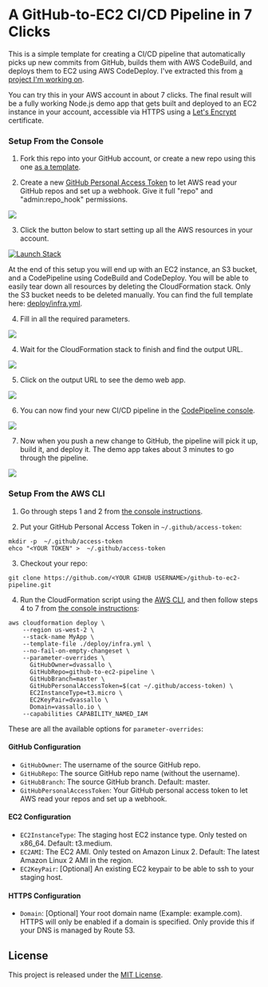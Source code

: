 # A GitHub-to-EC2 CI/CD Pipeline in 7 Clicks
This is a simple template for creating a CI/CD pipeline that automatically picks up new commits from GitHub, builds them with AWS CodeBuild, and deploys them to EC2 using AWS CodeDeploy. I've extracted this from [a project I'm working on](https://twitter.com/dvassallo/status/1126925437790081024).

You can try this in your AWS account in about 7 clicks. The final result will be a fully working Node.js demo app that gets built and deployed to an EC2 instance in your account, accessible via HTTPS using a [Let's Encrypt](https://letsencrypt.org) certificate.

### Setup From the Console

1. Fork this repo into your GitHub account, or create a new repo using this one [as a template](https://help.github.com/en/articles/creating-a-repository-from-a-template).

2. Create a new [GitHub Personal Access Token](https://github.com/settings/tokens) to let AWS read your GitHub repos and set up a webhook. Give it full "repo" and "admin:repo_hook" permissions.

![](https://dvassallo.s3-us-west-2.amazonaws.com/github-to-ec2-pipeline/github-permissions.png)

3. Click the button below to start setting up all the AWS resources in your account.

[![Launch Stack](https://cdn.rawgit.com/buildkite/cloudformation-launch-stack-button-svg/master/launch-stack.svg)](https://console.aws.amazon.com/cloudformation/home?#/stacks/new?stackName=MyApp&templateURL=https://dvassallo.s3-us-west-2.amazonaws.com/github-to-ec2-pipeline/infra.yml)

At the end of this setup you will end up with an EC2 instance, an S3 bucket, and a CodePipeline using CodeBuild and CodeDeploy. You will be able to easily tear down all resources by deleting the CloudFormation stack. Only the S3 bucket needs to be deleted manually. You can find the full template here: [deploy/infra.yml](deploy/infra.yml).

4. Fill in all the required parameters.

![](https://dvassallo.s3-us-west-2.amazonaws.com/github-to-ec2-pipeline/cfn-create-stack.png)

4. Wait for the CloudFormation stack to finish and find the output URL.

![](https://dvassallo.s3-us-west-2.amazonaws.com/github-to-ec2-pipeline/stack-output.png)

5. Click on the output URL to see the demo web app.

![](https://dvassallo.s3-us-west-2.amazonaws.com/github-to-ec2-pipeline/app.png)

6. You can now find your new CI/CD pipeline in the [CodePipeline console](https://console.aws.amazon.com/codesuite/codepipeline/pipelines).

![](https://dvassallo.s3-us-west-2.amazonaws.com/github-to-ec2-pipeline/pipeline.png)

7. Now when you push a new change to GitHub, the pipeline will pick it up, build it, and deploy it. The demo app takes about 3 minutes to go through the pipeline.

![](https://dvassallo.s3-us-west-2.amazonaws.com/github-to-ec2-pipeline/pipeline-history.png)

### Setup From the AWS CLI

1. Go through steps 1 and 2 from [the console instructions](#setup-from-the-console).

2. Put your GitHub Personal Access Token in  `~/.github/access-token`:

```
mkdir -p  ~/.github/access-token
ehco "<YOUR TOKEN" >  ~/.github/access-token
```

3. Checkout your repo:

```
git clone https://github.com/<YOUR GIHUB USERNAME>/github-to-ec2-pipeline.git
```

4. Run the CloudFormation script using the [AWS CLI](https://aws.amazon.com/cli/), and then follow steps 4 to 7 from [the console instructions](#setup-from-the-console):

```
aws cloudformation deploy \
    --region us-west-2 \
    --stack-name MyApp \
    --template-file ./deploy/infra.yml \
    --no-fail-on-empty-changeset \
    --parameter-overrides \
      GitHubOwner=dvassallo \
      GitHubRepo=github-to-ec2-pipeline \
      GitHubBranch=master \
      GitHubPersonalAccessToken=$(cat ~/.github/access-token) \
      EC2InstanceType=t3.micro \
      EC2KeyPair=dvassallo \
      Domain=vassallo.io \
    --capabilities CAPABILITY_NAMED_IAM
```

These are all the available options for `parameter-overrides`:

#### GitHub Configuration
* `GitHubOwner`: The username of the source GitHub repo.
* `GitHubRepo`: The source GitHub repo name (without the username).
* `GitHubBranch`: The source GitHub branch. Default: master.
* `GitHubPersonalAccessToken`: Your GitHub personal access token to let AWS read your repos and set up a webhook.

#### EC2 Configuration
* `EC2InstanceType`: The staging host EC2 instance type. Only tested on x86_64. Default: t3.medium.
* `EC2AMI`: The EC2 AMI. Only tested on Amazon Linux 2. Default: The latest Amazon Linux 2 AMI in the region.
* `EC2KeyPair`: [Optional] An existing EC2 keypair to be able to ssh to your staging host.

#### HTTPS Configuration
* `Domain`: [Optional] Your root domain name (Example: example.com). HTTPS will only be enabled if a domain is specified. Only provide this if your DNS is managed by Route 53.

## License

This project is released under the [MIT License](LICENSE).
